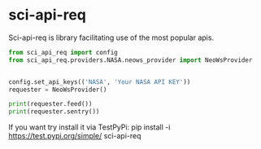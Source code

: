 # sci-api-req
Sci-api-req is library facilitating use of the most popular apis.

```python
from sci_api_req import config
from sci_api_req.providers.NASA.neows_provider import NeoWsProvider


config.set_api_keys(('NASA', 'Your NASA API KEY'))
requester = NeoWsProvider()

print(requester.feed())
print(requester.sentry())
```
If you want try install it via TestPyPi:
pip install -i https://test.pypi.org/simple/ sci-api-req
